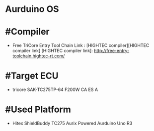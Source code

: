 Aurduino OS
========================

#Compiler
========================
 + Free TriCore Entry Tool Chain
 Link : [HIGHTEC compiler][HIGHTEC compiler link]
[HIGHTEC compiler link]: http://free-entry-toolchain.hightec-rt.com/

#Target ECU
========================
 + tricore SAK-TC275TP-64 F200W CA ES A

#Used Platform
========================
 + Hitex ShieldBuddy TC275 Aurix Powered Aurduino Uno R3
